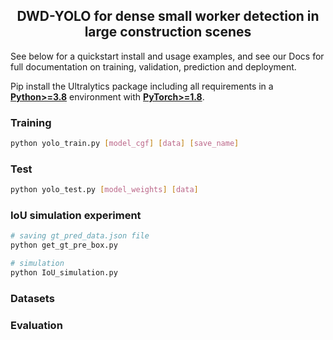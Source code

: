 ## <div align="center">DWD-YOLO for dense small worker detection in large construction scenes</div>
See below for a quickstart install and usage examples, and see our Docs for full documentation on training, validation, prediction and deployment.

Pip install the Ultralytics package including all requirements in a [**Python>=3.8**](https://www.python.org/) environment with [**PyTorch>=1.8**](https://pytorch.org/get-started/locally/).

### Training
```bash
python yolo_train.py [model_cgf] [data] [save_name]
```

### Test
```bash
python yolo_test.py [model_weights] [data]
```

### IoU simulation experiment
```bash
# saving gt_pred_data.json file
python get_gt_pre_box.py

# simulation
python IoU_simulation.py
```

### Datasets

### Evaluation
